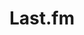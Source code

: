 ---
title: "Last.fm"
weight: 5
description: "Check out my favourite music!"
link: "https://www.last.fm/user/DarkishLocket10"
---